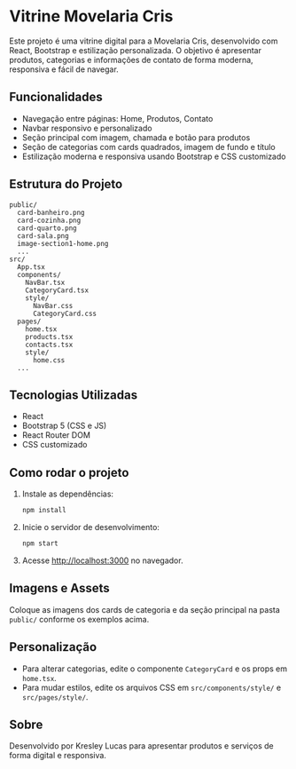 # Vitrine Movelaria Cris

Este projeto é uma vitrine digital para a Movelaria Cris, desenvolvido com React, Bootstrap e estilização personalizada. O objetivo é apresentar produtos, categorias e informações de contato de forma moderna, responsiva e fácil de navegar.

## Funcionalidades

- Navegação entre páginas: Home, Produtos, Contato
- Navbar responsivo e personalizado
- Seção principal com imagem, chamada e botão para produtos
- Seção de categorias com cards quadrados, imagem de fundo e título
- Estilização moderna e responsiva usando Bootstrap e CSS customizado

## Estrutura do Projeto

```
public/
  card-banheiro.png
  card-cozinha.png
  card-quarto.png
  card-sala.png
  image-section1-home.png
  ...
src/
  App.tsx
  components/
    NavBar.tsx
    CategoryCard.tsx
    style/
      NavBar.css
      CategoryCard.css
  pages/
    home.tsx
    products.tsx
    contacts.tsx
    style/
      home.css
  ...
```

## Tecnologias Utilizadas

- React
- Bootstrap 5 (CSS e JS)
- React Router DOM
- CSS customizado

## Como rodar o projeto

1. Instale as dependências:

   ```bash
   npm install
   ```

2. Inicie o servidor de desenvolvimento:

   ```bash
   npm start
   ```

3. Acesse [http://localhost:3000](http://localhost:3000) no navegador.

## Imagens e Assets

Coloque as imagens dos cards de categoria e da seção principal na pasta `public/` conforme os exemplos acima.

## Personalização

- Para alterar categorias, edite o componente `CategoryCard` e os props em `home.tsx`.
- Para mudar estilos, edite os arquivos CSS em `src/components/style/` e `src/pages/style/`.

## Sobre

Desenvolvido por Kresley Lucas para apresentar produtos e serviços de forma digital e responsiva.